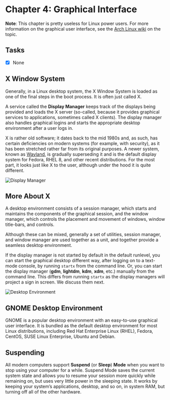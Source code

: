 # Chapter 4: Graphical Interface

**Note**: This chapter is pretty useless for Linux power users. For more information on the graphical user interface, see the [Arch Linux wiki](https://wiki.archlinux.org/title/General_recommendations#Graphical_user_interface) on the topic.

## Tasks
- [x] None

## X Window System

Generally, in a Linux desktop system, the X Window System is loaded as one of the final steps in the boot process. It is often just called X.

A service called the **Display Manager** keeps track of the displays being provided and loads the X server (so-called, because it provides graphical services to applications, sometimes called X clients). The display manager also handles graphical logins and starts the appropriate desktop environment after a user logs in.

X is rather old software; it dates back to the mid 1980s and, as such, has certain deficiencies on modern systems (for example, with security), as it has been stretched rather far from its original purposes. A newer system, known as [Wayland](https://wayland.freedesktop.org), is gradually superseding it and is the default display system for Fedora, RHEL 8, and other recent distributions.  For the most part, it looks just like X to the user, although under the hood it is quite different.

![Display Manager](./img/img_0.png)

## More About X

A desktop environment consists of a session manager, which starts and maintains the components of the graphical session, and the window manager, which controls the placement and movement of windows, window title-bars, and controls.

Although these can be mixed, generally a set of utilities, session manager, and window manager are used together as a unit, and together provide a seamless desktop environment.

If the display manager is not started by default in the default runlevel, you can start the graphical desktop different way, after logging on to a text-mode console, by running `startx` from the command line. Or, you can start the display manager (**gdm**, **lightdm**, **kdm**, **xdm**, etc.) manually from the command line. This differs from running `startx` as the display managers will project a sign in screen. We discuss them next.

![Desktop Environment](./img/img_1.png)

## GNOME Desktop Environment

GNOME is a popular desktop environment with an easy-to-use graphical user interface. It is bundled as the default desktop environment for most Linux distributions, including Red Hat Enterprise Linux (RHEL), Fedora, CentOS, SUSE Linux Enterprise, Ubuntu and Debian.

## Suspending

All modern computers support **Suspend** (or **Sleep**) **Mode** when you want to stop using your computer for a while. Suspend Mode saves the current system state and allows you to resume your session more quickly while remaining on, but uses very little power in the sleeping state. It works by keeping your system’s applications, desktop, and so on, in system RAM, but turning off all of the other hardware.
